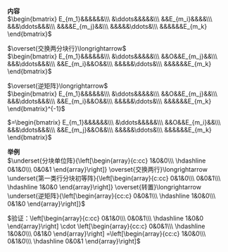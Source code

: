**内容**    
 $\begin{bmatrix}    
E_{m_1}&&&&&&\\\     
&\ddots&&&&&\\\     
&&E_{m_i}&&&&\\\     
&&&\ddots&&&\\\     
&&&&E_{m_j}&&\\\     
&&&&&\ddots&\\\     
&&&&&&E_{m_k}    
\end{bmatrix}$     
    
 $\overset{交换两分块行}\longrightarrow$     
 $\begin{bmatrix}    
E_{m_1}&&&&&&\\\     
&\ddots&&&&&\\\     
&&O&&E_{m_j}&&\\\     
&&&\ddots&&&\\\     
&&E_{m_i}&&O&&\\\     
&&&&&\ddots&\\\     
&&&&&&E_{m_k}    
\end{bmatrix}$     
    
 $\overset{逆矩阵}\longrightarrow$     
 $\begin{bmatrix}    
E_{m_1}&&&&&&\\\     
&\ddots&&&&&\\\     
&&O&&E_{m_j}&&\\\     
&&&\ddots&&&\\\     
&&E_{m_i}&&O&&\\\     
&&&&&\ddots&\\\     
&&&&&&E_{m_k}    
\end{bmatrix}^{-1}$     
    
 $=\begin{bmatrix}    
E_{m_1}&&&&&&\\\     
&\ddots&&&&&\\\     
&&O&&E_{m_i}&&\\\     
&&&\ddots&&&\\\     
&&E_{m_j}&&O&&\\\     
&&&&&\ddots&\\\     
&&&&&&E_{m_k}    
\end{bmatrix}$     
    
**举例**    
 $\underset{分块单位阵}{\left[\begin{array}{c:cc}    
1&0&0\\\     
\hdashline    
0&1&0\\\     
0&0&1    
\end{array}\right]}    
\overset{交换两行}\longrightarrow    
\underset{第一类行分块初等阵}{\left[\begin{array}{c:cc}    
0&1&0\\\     
0&0&1\\\     
\hdashline    
1&0&0     
\end{array}\right]}    
\overset{转置}\longrightarrow    
\underset{逆矩阵}{\left[\begin{array}{cc:c}    
0&0&1\\\     
\hdashline    
1&0&0\\\     
0&1&0    
\end{array}\right]}$     
    
 $验证：\left[\begin{array}{c:cc}    
0&1&0\\\     
0&0&1\\\     
\hdashline    
1&0&0     
\end{array}\right]    
\cdot    
\left[\begin{array}{cc:c}    
0&0&1\\\     
\hdashline    
1&0&0\\\     
0&1&0    
\end{array}\right]    
=\left[\begin{array}{cc:c}    
1&0&0\\\     
0&1&0\\\     
\hdashline    
0&0&1    
\end{array}\right]$     
